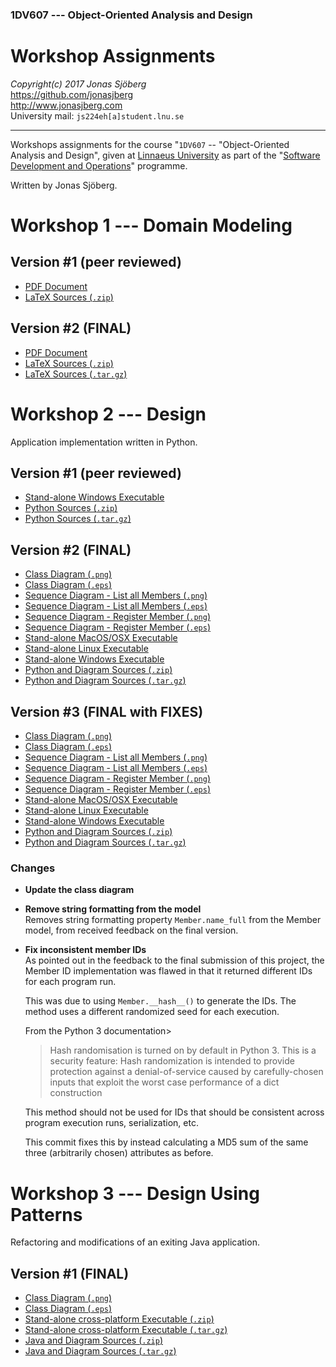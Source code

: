 ### 1DV607 --- Object-Oriented Analysis and Design

Workshop Assignments
=======================================================================
*Copyright(c) 2017 Jonas Sjöberg*  
<https://github.com/jonasjberg>  
<http://www.jonasjberg.com>  
University mail: `js224eh[a]student.lnu.se`  

--------------------------------------------------------------------------------

Workshops assignments for the course "`1DV607` -- "Object-Oriented Analysis and
Design", given at [Linnaeus University](https://lnu.se/en/) as part of the
"[Software Development and Operations](https://udm-devops.se/)" programme.

Written by Jonas Sjöberg.



Workshop 1 --- Domain Modeling
==============================


Version #1 (peer reviewed)
--------------------------

* [PDF Document](https://github.com/jonasjberg/1dv607_workshops/raw/master/workshop1/release/js224eh_version-1-peer-reviewed.pdf)
* [LaTeX Sources (`.zip`)](https://github.com/jonasjberg/1dv607_workshops/archive/workshop1_anon.zip)


Version #2 (FINAL)
------------------

* [PDF Document](https://github.com/jonasjberg/1dv607_workshops/raw/master/workshop1/release/js224eh_version-2-final.pdf)
* [LaTeX Sources (`.zip`)](https://github.com/jonasjberg/1dv607_workshops/archive/workshop1-final-submission.zip)
* [LaTeX Sources (`.tar.gz`)](https://github.com/jonasjberg/1dv607_workshops/archive/workshop1-final-submission.tar.gz)



Workshop 2 --- Design
=====================
Application implementation written in Python.


Version #1 (peer reviewed)
--------------------------

* [Stand-alone Windows Executable](https://github.com/jonasjberg/1dv607_workshops/raw/master/workshop2/build/jollypirate.exe)
* [Python Sources (`.zip`)](https://github.com/jonasjberg/1dv607_workshops/archive/workshop2-peer-review-submission.zip)
* [Python Sources (`.tar.gz`)](https://github.com/jonasjberg/1dv607_workshops/archive/workshop2-peer-review-submission.tar.gz)


Version #2 (FINAL)
------------------

* [Class Diagram (`.png`)](https://github.com/jonasjberg/1dv607_workshops/raw/workshop2-final-submission/workshop2/uml/class-diagram.png)
* [Class Diagram (`.eps`)](https://github.com/jonasjberg/1dv607_workshops/raw/workshop2-final-submission/workshop2/uml/class-diagram.eps)
* [Sequence Diagram - List all Members (`.png`)](https://github.com/jonasjberg/1dv607_workshops/raw/workshop2-final-submission/workshop2/uml/seq_list-all-members.png)
* [Sequence Diagram - List all Members (`.eps`)](https://github.com/jonasjberg/1dv607_workshops/raw/workshop2-final-submission/workshop2/uml/seq_list-all-members.eps)
* [Sequence Diagram - Register Member (`.png`)](https://github.com/jonasjberg/1dv607_workshops/raw/workshop2-final-submission/workshop2/uml/seq_register-member.png)
* [Sequence Diagram - Register Member (`.eps`)](https://github.com/jonasjberg/1dv607_workshops/raw/workshop2-final-submission/workshop2/uml/seq_register-member.eps)
* [Stand-alone MacOS/OSX Executable](https://github.com/jonasjberg/1dv607_workshops/raw/workshop2-final-submission/workshop2/build/jollypirate_osx)
* [Stand-alone Linux Executable](https://github.com/jonasjberg/1dv607_workshops/raw/workshop2-final-submission/workshop2/build/jollypirate_linux)
* [Stand-alone Windows Executable](https://github.com/jonasjberg/1dv607_workshops/raw/workshop2-final-submission/workshop2/build/jollypirate_win.exe)
* [Python and Diagram Sources (`.zip`)](https://github.com/jonasjberg/1dv607_workshops/archive/workshop2-final-submission.zip)
* [Python and Diagram Sources (`.tar.gz`)](https://github.com/jonasjberg/1dv607_workshops/archive/workshop2-final-submission.tar.gz)


Version #3 (FINAL with FIXES)
-----------------------------

* [Class Diagram (`.png`)](https://github.com/jonasjberg/1dv607_workshops/raw/workshop2-final-submission-fixes/workshop2/uml/class-diagram.png)
* [Class Diagram (`.eps`)](https://github.com/jonasjberg/1dv607_workshops/raw/workshop2-final-submission-fixes/workshop2/uml/class-diagram.eps)
* [Sequence Diagram - List all Members (`.png`)](https://github.com/jonasjberg/1dv607_workshops/raw/workshop2-final-submission-fixes/workshop2/uml/seq_list-all-members.png)
* [Sequence Diagram - List all Members (`.eps`)](https://github.com/jonasjberg/1dv607_workshops/raw/workshop2-final-submission-fixes/workshop2/uml/seq_list-all-members.eps)
* [Sequence Diagram - Register Member (`.png`)](https://github.com/jonasjberg/1dv607_workshops/raw/workshop2-final-submission-fixes/workshop2/uml/seq_register-member.png)
* [Sequence Diagram - Register Member (`.eps`)](https://github.com/jonasjberg/1dv607_workshops/raw/workshop2-final-submission-fixes/workshop2/uml/seq_register-member.eps)
* [Stand-alone MacOS/OSX Executable](https://github.com/jonasjberg/1dv607_workshops/raw/workshop2-final-submission-fixes/workshop2/build/jollypirate_osx)
* [Stand-alone Linux Executable](https://github.com/jonasjberg/1dv607_workshops/raw/workshop2-final-submission-fixes/workshop2/build/jollypirate_linux)
* [Stand-alone Windows Executable](https://github.com/jonasjberg/1dv607_workshops/raw/workshop2-final-submission-fixes/workshop2/build/jollypirate_win.exe)
* [Python and Diagram Sources (`.zip`)](https://github.com/jonasjberg/1dv607_workshops/archive/workshop2-final-submission-fixes.zip)
* [Python and Diagram Sources (`.tar.gz`)](https://github.com/jonasjberg/1dv607_workshops/archive/workshop2-final-submission-fixes.tar.gz)


### Changes

* __Update the class diagram__
* __Remove string formatting from the model__  
  Removes string formatting property `Member.name_full` from the Member model,
  from received feedback on the final version.
* __Fix inconsistent member IDs__  
    As pointed out in the feedback to the final submission of this project, the
    Member ID implementation was flawed in that it returned different IDs for
    each program run.

    This was due to using `Member.__hash__()` to generate the IDs.
    The method uses a different randomized seed for each execution.

    From the Python 3 documentation>

    > Hash randomisation is turned on by default in Python 3.
    > This is a security feature:
    > Hash randomization is intended to provide protection against a
    > denial-of-service caused by carefully-chosen inputs that exploit
    > the worst case performance of a dict construction

    This method should not be used for IDs that should be consistent across
    program execution runs, serialization, etc.

    This commit fixes this by instead calculating a MD5 sum of the same
    three (arbitrarily chosen) attributes as before.


Workshop 3 --- Design Using Patterns
====================================
Refactoring and modifications of an exiting Java application.


Version #1 (FINAL)
------------------

* [Class Diagram (`.png`)](https://github.com/jonasjberg/1dv607_workshops/raw/workshop3-final-submission/workshop3/uml/class-diagram_modified.png)
* [Class Diagram (`.eps`)](https://github.com/jonasjberg/1dv607_workshops/raw/workshop3-final-submission/workshop3/uml/class-diagram_modified.eps)
* [Stand-alone cross-platform Executable (`.zip`)](https://github.com/jonasjberg/1dv607_workshops/archive/workshop3-final-submission.zip)
* [Stand-alone cross-platform Executable (`.tar.gz`)](https://github.com/jonasjberg/1dv607_workshops/archive/workshop3-final-submission.tar.gz)
* [Java and Diagram Sources (`.zip`)](https://github.com/jonasjberg/1dv607_workshops/archive/workshop3-final-submission.zip)
* [Java and Diagram Sources (`.tar.gz`)](https://github.com/jonasjberg/1dv607_workshops/archive/workshop3-final-submission.tar.gz)
